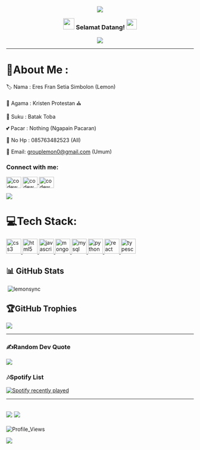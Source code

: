<h3 align="center">

![](https://capsule-render.vercel.app/api?type=waving&color=gradient&height=100&section=header)


  <img src="https://tmpfiles.org/dl/21505958/etjrsfz9aw.jpeg" width="30">
  Selamat Datang!
  <img src="https://media.giphy.com/media/hvRJCLFzcasrR4ia7z/giphy.gif" width="28">
</h3>
<p align="center">
  <a href="https://github.com/CodeWhiteWeb/CodeWhiteWeb"><img src="https://readme-typing-svg.herokuapp.com?color=%2336BCF7&center=true&vCenter=true&lines=Hi+%2C+Selamat+Datang+di+Profil+Github+Saya;Saya+Adalah+LemonSync;Saya+Adalah+Web+Developer;Bot+Developer;dan+User+Js"></a>
</p>

---
<div align="left">
  
# 💫About Me :
🏷️ Nama : Eres Fran Setia Simbolon (Lemon)
  
🛐 Agama : Kristen Protestan ⛪

👥 Suku : Batak Toba 

💕 Pacar : Nothing (Ngapain Pacaran)

📱 No Hp : 085763482523 (All)

📨 Email: grouplemon0@gmail.com (Umum)


<h3>Connect with me:</h3>
<p>
<a href="https://twitter.com/SyncLemon" target="blank"><img align="center" src="https://githubraw.com/rahuldkjain/github-profile-readme-generator/master/src/images/icons/Social/twitter.svg" alt="codewhiteweb1" height="30" width="40" /></a>
<a href="https://instagram.com/lemon_sync" target="blank"><img align="center" src="https://githubraw.com/rahuldkjain/github-profile-readme-generator/master/src/images/icons/Social/instagram.svg" alt="codewhiteweb" height="30" width="40" />
<a href="https://www.youtube.com/@lemon_sync" target="blank"><img align="center" src="https://githubraw.com/rahuldkjain/github-profile-readme-generator/master/src/images/icons/Social/youtube.svg" alt="codewhiteweb" height="30" width="40" /></a>
</p>
<a href="https://saweria.co/Monle"><img src="https://img.shields.io/badge/TIP%20me-Bantu%20Saya-&?style=for-the-badge&logo=bitcoin"></a>


# 💻Tech Stack:
<a href="https://www.w3schools.com/css/" target="_blank" rel="noreferrer"> <img src="https://githubraw.com/devicons/devicon/master/icons/css3/css3-original-wordmark.svg" alt="css3" width="40" height="40"/> </a> <a href="https://www.w3.org/html/" target="_blank" rel="noreferrer"> <img src="https://githubraw.com/devicons/devicon/master/icons/html5/html5-original-wordmark.svg" alt="html5" width="40" height="40"/> </a> <a href="https://developer.mozilla.org/en-US/docs/Web/JavaScript" target="_blank" rel="noreferrer"> <img src="https://githubraw.com/devicons/devicon/master/icons/javascript/javascript-original.svg" alt="javascript" width="40" height="40"/> </a> <a href="https://www.mongodb.com/" target="_blank" rel="noreferrer"> <img src="https://githubraw.com/devicons/devicon/master/icons/mongodb/mongodb-original-wordmark.svg" alt="mongodb" width="40" height="40"/> </a> <a href="https://www.mysql.com/" target="_blank" rel="noreferrer"> <img src="https://githubraw.com/devicons/devicon/master/icons/mysql/mysql-original-wordmark.svg" alt="mysql" width="40" height="40"/> </a> <a href="https://www.python.org" target="_blank" rel="noreferrer"> <img src="https://githubraw.com/devicons/devicon/master/icons/python/python-original.svg" alt="python" width="40" height="40"/> </a> <a href="https://reactjs.org/" target="_blank" rel="noreferrer"> <img src="https://githubraw.com/devicons/devicon/master/icons/react/react-original-wordmark.svg" alt="react" width="40" height="40"/> </a> <a href="https://www.typescriptlang.org/" target="_blank" rel="noreferrer"> <img src="https://githubraw.com/devicons/devicon/master/icons/typescript/typescript-original.svg" alt="typescript" width="40" height="40"/> </a>

## 📊 GitHub Stats

<p>&nbsp;<img align="center" src="https://github-readme-stats.vercel.app/api?username=LemonSync&show_icons=true&locale=en" alt="lemonsync" /></p>

## 🏆GitHub Trophies
[![](https://github-profile-trophy.vercel.app/?username=LemonSync&theme=dracula&no-frame=false&no-bg=false&margin-w=5&row=1&column=4)](https://github-profile-trophy.vercel.app/?username=LemonSync&theme=dracula&no-frame=false&no-bg=false&margin-w=4&row53&column=5) <!--<a href="https://app.daily.dev/CodeWhiteWeb"><img src="https://github.com/CodeWhiteWeb/CodeWhiteWeb/blob/main/devcard.svg" width="175" alt="CodeWhiteWebs's Dev Card"/></a><br>-->
<!--![trophy](https://metrics.lecoq.io/CodeWhiteWeb?template=classic&base.header=0&base.activity=0&base.community=0&base.repositories=0&base.metadata=0&achievements=1&notable=1&achievements.threshold=C&achievements.secrets=true&achievements.display=compact&achievements.limit=0&notable.from=organization&notable.repositories=true&config.timezone=Asia%2FCalcutta)-->

---
  
### ✍️Random Dev Quote
![](https://github-readme-quotes-bay.vercel.app/quote?theme=blue-green&quotesUrl=https://raw.githubusercontent.com/LemonSync/LemonSync/main/quotes.json)


### 🎶Spotify List
  [![Spotify recently played](https://spotify-recently-played-readme.vercel.app/api?user=312mwhcva3c5u6fv2hxabsgnmtfi)](https://open.spotify.com/user/312mwhcva3c5u6fv2hxabsgnmtfi)
  
---
![](https://forthebadge.com/images/badges/built-with-love.png)
![](http://ForTheBadge.com/images/badges/built-by-developers.svg)
---
![Profile_Views](https://komarev.com/ghpvc/?username=LemonSync&style=for-the-badge&label=Visitors+Count&color=brightgreen)


![](https://capsule-render.vercel.app/api?type=waving&color=gradient&height=100&section=footer)

</div>
